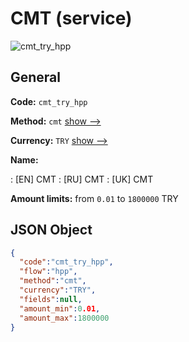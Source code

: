 
# CMT (service) 
![cmt_try_hpp](https://static.openfintech.io/payment_methods/cmt_try_hpp/logo.svg?w=400&c=v0.59.26#w200)  

## General 
 
**Code:** `cmt_try_hpp` 
 
**Method:** `cmt` 
 [show -->](/payment-methods/cmt/) 
 
**Currency:** `TRY` [show -->](/currencies/TRY/) 
 
**Name:** 
 
:	[EN] CMT 
:	[RU] CMT 
:	[UK] CMT 
 
**Amount limits:** from `0.01` to `1800000` TRY 

## JSON Object 

```json
{
  "code":"cmt_try_hpp",
  "flow":"hpp",
  "method":"cmt",
  "currency":"TRY",
  "fields":null,
  "amount_min":0.01,
  "amount_max":1800000
}
```  
